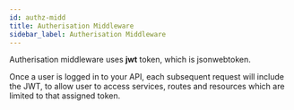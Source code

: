 ```yaml
---
id: authz-midd
title: Autherisation Middleware
sidebar_label: Autherisation Middleware
---
```


Autherisation middleware uses **jwt** token, which is jsonwebtoken.

Once a user is logged in to your API, each subsequent request will include the JWT, to allow user to access services, routes and resources which are limited to that assigned token.
